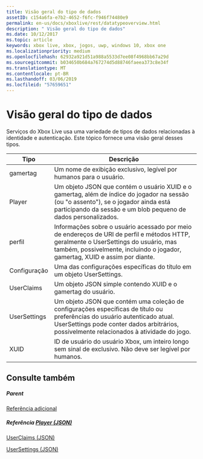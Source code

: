 ```yaml
---
title: Visão geral do tipo de dados
assetID: c154a6fa-e7b2-4652-f6fc-f946f74480e9
permalink: en-us/docs/xboxlive/rest/datatypeoverview.html
description: " Visão geral do tipo de dados"
ms.date: 10/12/2017
ms.topic: article
keywords: xbox live, xbox, jogos, uwp, windows 10, xbox one
ms.localizationpriority: medium
ms.openlocfilehash: 62932a921d51a988a5533d7ee08f4968bb67a29d
ms.sourcegitcommit: b034650b684a767274d5d88746faeea373c8e34f
ms.translationtype: MT
ms.contentlocale: pt-BR
ms.lasthandoff: 03/06/2019
ms.locfileid: "57659651"
---
```

# <a name="data-type-overview"></a>Visão geral do tipo de dados
 
Serviços do Xbox Live usa uma variedade de tipos de dados relacionadas à identidade e autenticação. Este tópico fornece uma visão geral desses tipos.
 
| Tipo| Descrição| 
| --- | --- | 
| gamertag| Um nome de exibição exclusivo, legível por humanos para o usuário.| 
| Player| Um objeto JSON que contém o usuário XUID e o gamertag, além de índice do jogador na sessão (ou "o assento"), se o jogador ainda está participando da sessão e um blob pequeno de dados personalizados.| 
| perfil| Informações sobre o usuário acessado por meio de endereços de URI de perfil e métodos HTTP, geralmente o UserSettings do usuário, mas também, possivelmente, incluindo o jogador, gamertag, XUID e assim por diante.| 
| Configuração| Uma das configurações específicas do título em um objeto UserSettings.| 
| UserClaims| Um objeto JSON simple contendo XUID e o gamertag do usuário.| 
| UserSettings| Um objeto JSON que contém uma coleção de configurações específicas de título ou preferências do usuário autenticado atual. UserSettings pode conter dados arbitrários, possivelmente relacionados à atividade do jogo.| 
| XUID| ID de usuário do usuário Xbox, um inteiro longo sem sinal de exclusivo. Não deve ser legível por humanos.| 
 
<a id="ID4E6D"></a>

 
## <a name="see-also"></a>Consulte também
 
<a id="ID4EBE"></a>

 
##### <a name="parent"></a>Parent  

[Referência adicional](atoc-xboxlivews-reference-additional.md)

  
<a id="ID4ENE"></a>

 
##### <a name="reference--player-jsonjsonjson-playermd"></a>Referência [Player (JSON)](../json/json-player.md)

 [UserClaims (JSON)](../json/json-userclaims.md)

 [UserSettings (JSON)](../json/json-usersettings.md)

   